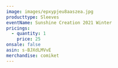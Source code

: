 ```yaml
---
image: images/epxypjeu8aaszea.jpg
producttype: Sleeves
eventName: Sunshine Creation 2021 Winter
pricings:
  - quantity: 1
    price: 25
onsale: false
asin: s-BJXdLMVvE
merchandise: comiket
---
```

